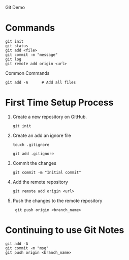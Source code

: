 Git Demo

# Commands

```
git init
git status
git add <file>
git commit -m "message"
git log
git remote add origin <url>
```

Common Commands
```
git add -A      # Add all files
```

# First Time Setup Process
1. Create a new repository on GitHub.

    ``` git init ```
2. Create an add an ignore file
   
    ``` touch .gitignore ```
    
    ``` git add .gitignore ```
3. Commit the changes
   
    ``` git commit -m "Initial commit" ```
4. Add the remote repository
   
    ``` git remote add origin <url> ```
5. Push the changes to the remote repository
   
    ``` git push origin <branch_name>```

# Continuing to use Git Notes
    git add -A
    git commit -m "msg"
    git push origin <branch_name>